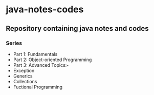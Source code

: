 # java-notes-codes

## Repository containing java notes and codes

### Series
* Part 1: Fundamentals
* Part 2: Object-oriented Programming        
* Part 3: Advanced Topics:-
* Exception
* Generics
* Collections
* Fuctional Programming
         
